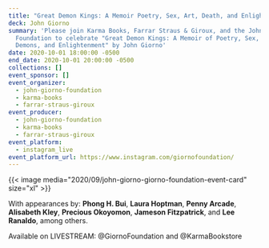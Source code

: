 ```yaml
---
title: "Great Demon Kings: A Memoir Poetry, Sex, Art, Death, and Enlightenment"
deck: John Giorno
summary: 'Please join Karma Books, Farrar Straus & Giroux, and the John Giorno
  Foundation to celebrate "Great Demon Kings: A Memoir of Poetry, Sex, Art,
  Demons, and Enlightenment" by John Giorno'
date: 2020-10-01 18:00:00 -0500
end_date: 2020-10-01 20:00:00 -0500
collections: []
event_sponsor: []
event_organizer:
  - john-giorno-foundation
  - karma-books
  - farrar-straus-giroux
event_producer:
  - john-giorno-foundation
  - karma-books
  - farrar-straus-giroux
event_platform:
  - instagram_live
event_platform_url: https://www.instagram.com/giornofoundation/
---
```

{{< image media="2020/09/john-giorno-giorno-foundation-event-card" size="xl" >}}

With appearances by: **Phong H. Bui**, **Laura Hoptman**, **Penny Arcade**, **Alisabeth Kley**, **Precious Okoyomon**, **Jameson Fitzpatrick**, and **Lee Ranaldo**, among others.



Available on LIVESTREAM: @GiornoFoundation and @KarmaBookstore